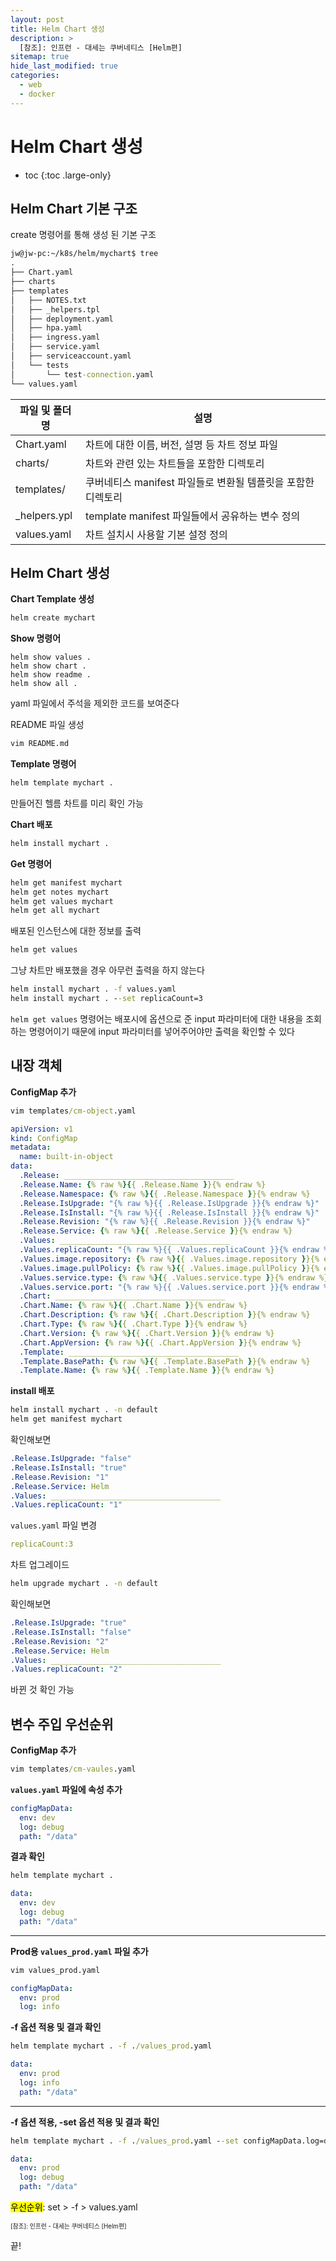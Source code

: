 ```yaml
---
layout: post
title: Helm Chart 생성
description: >
  [참조]: 인프런 - 대세는 쿠버네티스 [Helm편]
sitemap: true
hide_last_modified: true
categories:
  - web
  - docker
---
```


# Helm Chart 생성

* toc
{:toc .large-only}

## Helm Chart 기본 구조

create 명령어를 통해 생성 된 기본 구조 


```cmd
jw@jw-pc:~/k8s/helm/mychart$ tree
.
├── Chart.yaml  
├── charts  
├── templates  
│   ├── NOTES.txt  
│   ├── _helpers.tpl  
│   ├── deployment.yaml  
│   ├── hpa.yaml  
│   ├── ingress.yaml  
│   ├── service.yaml  
│   ├── serviceaccount.yaml  
│   └── tests  
│       └── test-connection.yaml  
└── values.yaml  
```


| 파일 및 폴더명 | 설명 |
| --- | --- |
| Chart.yaml | 차트에 대한 이름, 버전, 설명 등 차트 정보 파일 |
| charts/ | 차트와 관련 있는 차트들을 포함한 디렉토리 |
| templates/ | 쿠버네티스 manifest 파일들로 변환될 템플릿을 포함한 디렉토리 |
| _helpers.ypl | template manifest 파일들에서 공유하는 변수 정의 |
| values.yaml | 차트 설치시 사용할 기본 설정 정의 |

## Helm Chart 생성

**Chart Template 생성**


```cmd
helm create mychart
```


**Show 명령어**


```
helm show values .
helm show chart .
helm show readme .
helm show all .
```


yaml 파일에서 주석을 제외한 코드를 보여준다

README 파일 생성


```cmd
vim README.md
```


**Template 명령어**

```cmd
helm template mychart .                  
```

만들어진 헬름 차트를 미리 확인 가능

**Chart 배포**

```cmd
helm install mychart .
```

**Get 명령어**

```cmd
helm get manifest mychart
helm get notes mychart
helm get values mychart
helm get all mychart
```

배포된 인스턴스에 대한 정보를 출력

```cmd
helm get values
```

그냥 차트만 배포했을 경우 아무런 출력을 하지 않는다

```cmd
helm install mychart . -f values.yaml
helm install mychart . --set replicaCount=3
```

`helm get values` 명령어는 배포시에 옵션으로 준 input 파라미터에 대한 내용을 조회하는 명령어이기 때문에 input 파라미터를 넣어주어야만 출력을 확인할 수 있다

## 내장 객체

**ConfigMap 추가**

```cmd
vim templates/cm-object.yaml
```

```yml
apiVersion: v1
kind: ConfigMap
metadata:
  name: built-in-object
data:
  .Release: ______________________________________
  .Release.Name: {% raw %}{{ .Release.Name }}{% endraw %}
  .Release.Namespace: {% raw %}{{ .Release.Namespace }}{% endraw %}
  .Release.IsUpgrade: "{% raw %}{{ .Release.IsUpgrade }}{% endraw %}"
  .Release.IsInstall: "{% raw %}{{ .Release.IsInstall }}{% endraw %}"
  .Release.Revision: "{% raw %}{{ .Release.Revision }}{% endraw %}"
  .Release.Service: {% raw %}{{ .Release.Service }}{% endraw %}
  .Values: ______________________________________
  .Values.replicaCount: "{% raw %}{{ .Values.replicaCount }}{% endraw %}"
  .Values.image.repository: {% raw %}{{ .Values.image.repository }}{% endraw %}
  .Values.image.pullPolicy: {% raw %}{{ .Values.image.pullPolicy }}{% endraw %}
  .Values.service.type: {% raw %}{{ .Values.service.type }}{% endraw %}
  .Values.service.port: "{% raw %}{{ .Values.service.port }}{% endraw %}"
  .Chart: ______________________________________
  .Chart.Name: {% raw %}{{ .Chart.Name }}{% endraw %}
  .Chart.Description: {% raw %}{{ .Chart.Description }}{% endraw %}
  .Chart.Type: {% raw %}{{ .Chart.Type }}{% endraw %}
  .Chart.Version: {% raw %}{{ .Chart.Version }}{% endraw %}
  .Chart.AppVersion: {% raw %}{{ .Chart.AppVersion }}{% endraw %}
  .Template: ______________________________________
  .Template.BasePath: {% raw %}{{ .Template.BasePath }}{% endraw %}
  .Template.Name: {% raw %}{{ .Template.Name }}{% endraw %}
```

**install 배포**

```cmd
helm install mychart . -n default
helm get manifest mychart
```

확인해보면

```yml
.Release.IsUpgrade: "false"
.Release.IsInstall: "true"
.Release.Revision: "1"
.Release.Service: Helm
.Values: ______________________________________
.Values.replicaCount: "1"
```

`values.yaml` 파일 변경

```yaml
replicaCount:3
```

차트 업그레이드

```cmd
helm upgrade mychart . -n default
```

확인해보면

```yml
.Release.IsUpgrade: "true"
.Release.IsInstall: "false"
.Release.Revision: "2"
.Release.Service: Helm
.Values: ______________________________________
.Values.replicaCount: "2"
```

바뀐 것 확인 가능


## 변수 주입 우선순위

**ConfigMap 추가**

```cmd
vim templates/cm-vaules.yaml
```

**`values.yaml` 파일에 속성 추가**

```yml
configMapData:
  env: dev
  log: debug
  path: "/data"
```

**결과 확인**

```cmd
helm template mychart .
```

```yml
data:
  env: dev
  log: debug
  path: "/data"
```

---

**Prod용 `values_prod.yaml` 파일 추가**

```cmd
vim values_prod.yaml
```

```yml
configMapData:
  env: prod
  log: info
```

**-f 옵션 적용 및 결과 확인**

```cmd
helm template mychart . -f ./values_prod.yaml
```

```yml
data:
  env: prod
  log: info
  path: "/data"
```

---

**-f 옵션 적용, -set 옵션 적용 및 결과 확인**

```cmd
helm template mychart . -f ./values_prod.yaml --set configMapData.log=debug
```

```yml
data:
  env: prod
  log: debug
  path: "/data"
```

<mark>우선순위</mark>: set > -f > values.yaml






<span style="font-size:70%">[참조]: 인프런 - 대세는 쿠버네티스 [Helm편]

끝!
